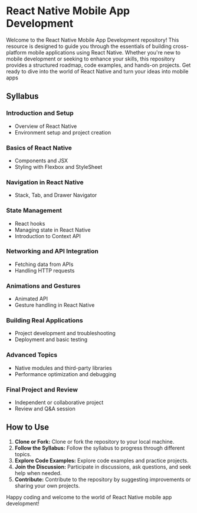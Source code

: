 # React Native Mobile App Development

Welcome to the React Native Mobile App Development repository! This resource is designed to guide you through the essentials of building cross-platform mobile applications using React Native. Whether you're new to mobile development or seeking to enhance your skills, this repository provides a structured roadmap, code examples, and hands-on projects. Get ready to dive into the world of React Native and turn your ideas into mobile apps

## Syllabus

### Introduction and Setup
- Overview of React Native
- Environment setup and project creation

### Basics of React Native
- Components and JSX
- Styling with Flexbox and StyleSheet

### Navigation in React Native
- Stack, Tab, and Drawer Navigator

### State Management
- React hooks
- Managing state in React Native
- Introduction to Context API

### Networking and API Integration
- Fetching data from APIs
- Handling HTTP requests

### Animations and Gestures
- Animated API
- Gesture handling in React Native

### Building Real Applications
- Project development and troubleshooting
- Deployment and basic testing

### Advanced Topics
- Native modules and third-party libraries
- Performance optimization and debugging

### Final Project and Review
- Independent or collaborative project
- Review and Q&A session

## How to Use

1. **Clone or Fork:** Clone or fork the repository to your local machine.
2. **Follow the Syllabus:** Follow the syllabus to progress through different topics.
3. **Explore Code Examples:** Explore code examples and practice projects.
4. **Join the Discussion:** Participate in discussions, ask questions, and seek help when needed.
5. **Contribute:** Contribute to the repository by suggesting improvements or sharing your own projects.

Happy coding and welcome to the world of React Native mobile app development!

